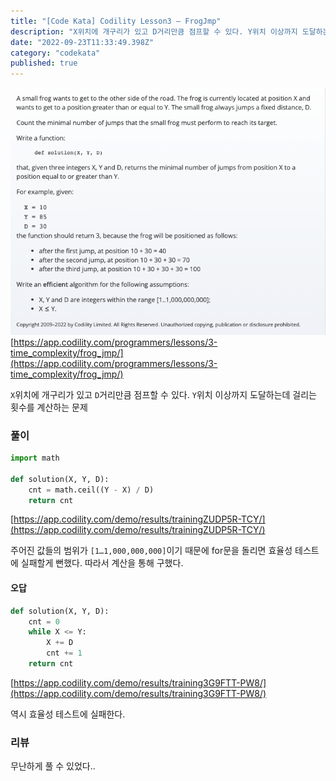 ```yaml
---
title: "[Code Kata] Codility Lesson3 — FrogJmp"
description: "X위치에 개구리가 있고 D거리만큼 점프할 수 있다. Y위치 이상까지 도달하는데 걸리는 횟수를 계산하는 문제"
date: "2022-09-23T11:33:49.398Z"
category: "codekata"
published: true
---
```


![image](./asset-1.png)
[https://app.codility.com/programmers/lessons/3-time_complexity/frog_jmp/](https://app.codility.com/programmers/lessons/3-time_complexity/frog_jmp/)

`X`위치에 개구리가 있고 `D`거리만큼 점프할 수 있다. `Y`위치 이상까지 도달하는데 걸리는 횟수를 계산하는 문제

### 풀이

```python
import math

def solution(X, Y, D):
    cnt = math.ceil((Y - X) / D)
    return cnt
```
[https://app.codility.com/demo/results/trainingZUDP5R-TCY/](https://app.codility.com/demo/results/trainingZUDP5R-TCY/)

주어진 값들의 범위가 `[1…1,000,000,000]`이기 때문에 for문을 돌리면 효율성 테스트에 실패할게 뻔했다. 따라서 계산을 통해 구했다.

#### 오답

```python
def solution(X, Y, D):
    cnt = 0
    while X <= Y:
        X += D
        cnt += 1
    return cnt
```

[https://app.codility.com/demo/results/training3G9FTT-PW8/](https://app.codility.com/demo/results/training3G9FTT-PW8/)

역시 효율성 테스트에 실패한다.

### 리뷰

무난하게 풀 수 있었다..
